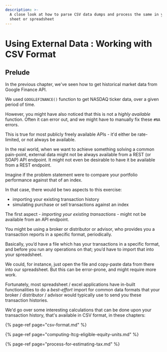 ```yaml
---
description: >-
  A close look at how to parse CSV data dumps and process the same in your excel
  sheet or spreadsheet
---
```


# Using External Data : Working with CSV Format

## Prelude

In the previous chapter, we've seen how to get historical market data from Google Finance API.

We used `GOOGLEFINANCE()` function to get NASDAQ ticker data, over a given period of time.

However, you might have also noticed that this is not a _highly_ _available_ function. Often it can error out, and we might have to manually fix these `#NA` errors.  
  
This is true for most publicly freely available APIs - it'd either be rate-limited, or not always be available.  
  
In the real world, when we want to achieve something solving a common pain-point, external data might not be always available from a REST \(or SOAP\) API endpoint. It might not even be desirable to have it be available from a REST endpoint.

Imagine if the problem statement were to compare your portfolio performance against that of an index.  
  
In that case, there would be two aspects to this exercise:

* importing your existing transaction history
* simulating purchase or sell transactions against an index

The first aspect - _importing your existing transactions_ - might not be available from an API endpoint.

You might be using a broker or distributor or advisor, who provides you a transaction reports in a specific format, periodically.

Basically, you’d have a file which has your transactions in a specific format, and before you run any operations on that; you’d have to import that into your spreadsheet.

We could, for instance, just open the file and copy-paste data from there into our spreadsheet. But this can be error-prone, and might require more work.

Fortunately, most spreadsheet / excel applications have in-built functionalities to do a _best-effort_ import for common data formats that your broker / distributor / advisor would typically use to send you these transaction histories.  
  
We'd go over some interesting calculations that can be done upon your transaction history, that's available in CSV format, in these chapters:

{% page-ref page="csv-format.md" %}

{% page-ref page="computing-ltcg-eligible-equity-units.md" %}

{% page-ref page="process-for-estimating-tax.md" %}

